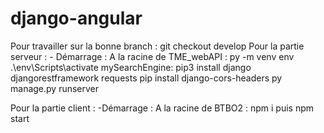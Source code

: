 # django-angular


Pour travailler sur la bonne branch : git checkout develop
Pour la partie serveur :
    - Démarrage : A la racine de TME_webAPI : py -m venv env 
                                             .\env\Scripts\activate
                  mySearchEngine: pip3 install django djangorestframework requests
                                  pip install django-cors-headers
                                  py manage.py runserver


Pour la partie client : 
    -Démarrage : A la racine de BTBO2 : npm i puis npm start

